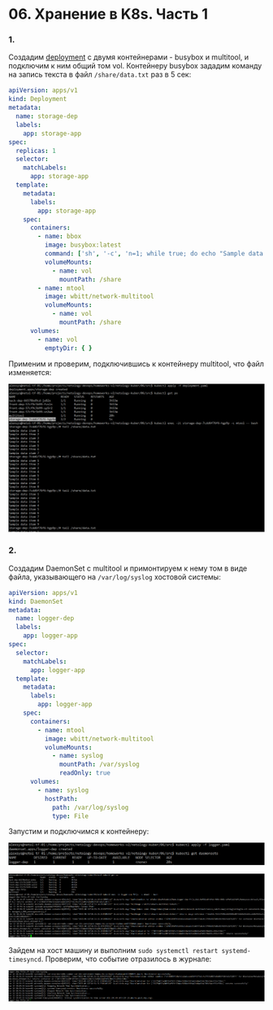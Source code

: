 # 06. Хранение в K8s. Часть 1

### 1. 

Создадим [deployment](src/deployment.yaml) c двумя контейнерами - busybox и multitool, и подключим к ним общий том vol.
Контейнеру busybox зададим команду на запись текста в файл `/share/data.txt` раз в 5 сек:

```yaml
apiVersion: apps/v1
kind: Deployment
metadata:
  name: storage-dep
  labels:
    app: storage-app
spec:
  replicas: 1
  selector:
    matchLabels:
      app: storage-app
  template:
    metadata:
      labels:
        app: storage-app
    spec:
      containers:
        - name: bbox
          image: busybox:latest
          command: ['sh', '-c', 'n=1; while true; do echo "Sample data item $n" >> /share/data.txt; sleep 5; n=$(( n+1 )); done']
          volumeMounts:
            - name: vol
              mountPath: /share
        - name: mtool
          image: wbitt/network-multitool
          volumeMounts:
            - name: vol
              mountPath: /share
      volumes:
        - name: vol
          emptyDir: { }

```

Применим и проверим, подключившись к контейнеру multitool, что файл изменяется:

![tf](img/06-01-file-mod.png)

### 2.

Создадим DaemonSet с multitool и примонтируем к нему том в виде файла, указывающего на `/var/log/syslog` хостовой системы:

```yaml
apiVersion: apps/v1
kind: DaemonSet
metadata:
  name: logger-dep
  labels:
    app: logger-app
spec:
  selector:
    matchLabels:
      app: logger-app
  template:
    metadata:
      labels:
        app: logger-app
    spec:
      containers:
        - name: mtool
          image: wbitt/network-multitool
          volumeMounts:
            - name: syslog
              mountPath: /var/syslog
              readOnly: true
      volumes:
        - name: syslog
          hostPath:
            path: /var/log/syslog
            type: File
```

Запустим и подключимся к контейнеру:

![tf](img/06-02-logger-run.png)

![tf](img/06-03-logger-test.png)

Зайдем на хост машину и выполним `sudo systemctl restart systemd-timesyncd`. Проверим, что событие отразилось в журнале:

![tf](img/06-03-logger-test-2.png)